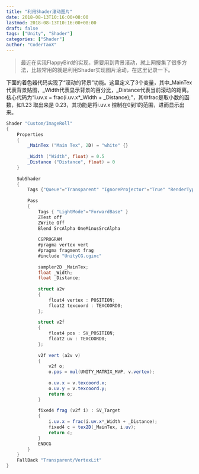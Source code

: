 ```yaml
---
title: "利用Shader滚动图片"
date: 2018-08-13T10:16:00+08:00
lastmod: 2018-08-13T10:16:00+08:00
draft: false
tags: ["Unity", "Shader"]
categories: ["Shader"]
author: "CoderTaoX"
---
```

> 最近在实现FlappyBird的实现，需要用到背景滚动，就上网搜集了很多方法，比较常用的就是利用Shader实现图片滚动，在这里记录一下。

<!--more-->

下面的着色器代码实现了“滚动的背景”功能。这里定义了3个变量，其中_MainTex代表背景贴图，_Width代表显示背景的百分比，_Distance代表当前滚动的距离。核心代码为“i.uv.x = frac(i.uv.x*_Width + _Distance);”，其中frac是取小数的函数，如1.23 取出来是 0.23，其功能是将i.uv.x 控制在0到1的范围，进而显示出来。 

```c#
Shader "Custom/ImageRoll" 
{
	Properties 
	{
		_MainTex ("Main Tex", 2D) = "white" {}
		
    	_Width ("Width", float) = 0.5
    	_Distance ("Distance", float) = 0
	}
	
	SubShader 
	{
		Tags {"Queue"="Transparent" "IgnoreProjector"="True" "RenderType"="Transparent"}
		
		Pass 
		{
			Tags { "LightMode"="ForwardBase" }
			ZTest off
			ZWrite Off
			Blend SrcAlpha OneMinusSrcAlpha
			
			CGPROGRAM
			#pragma vertex vert  
			#pragma fragment frag
			#include "UnityCG.cginc"
		
			sampler2D _MainTex;
			float _Width;
			float _Distance;
			  
			struct a2v 
			{  
			    float4 vertex : POSITION; 
			    float2 texcoord : TEXCOORD0;
			};  
			
			struct v2f 
			{  
			    float4 pos : SV_POSITION;
			    float2 uv : TEXCOORD0;
			};  
			
			v2f vert (a2v v) 
			{  
				v2f o;  
				o.pos = mul(UNITY_MATRIX_MVP, v.vertex);  
				
				o.uv.x = v.texcoord.x;
				o.uv.y = v.texcoord.y;
				return o;
			}  
			
			fixed4 frag (v2f i) : SV_Target 
			{
				i.uv.x = frac(i.uv.x*_Width + _Distance);
				fixed4 c = tex2D(_MainTex, i.uv);
				return c;
			}
			ENDCG
		}  
	}
	FallBack "Transparent/VertexLit"
}
```

